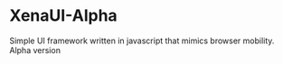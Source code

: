 # XenaUI-Alpha
Simple UI framework written in javascript that mimics browser mobility. Alpha version
